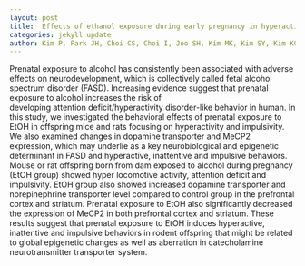 ```yaml
---
layout: post
title:  Effects of ethanol exposure during early pregnancy in hyperactive, inattentive and impulsive behaviors and MeCP2 expression in rodent offspring
categories: jekyll update
author: Kim P, Park JH, Choi CS, Choi I, Joo SH, Kim MK, Kim SY, Kim KC, Park SH, Kwon KJ, Lee J, Han SH, Ryu JH, Cheong JH, Han JY, Ko KN, Shin CY
---
```


Prenatal exposure to alcohol has consistently been associated with adverse effects on neurodevelopment, which is collectively called fetal alcohol spectrum disorder (FASD). Increasing evidence suggest that prenatal exposure to alcohol increases the risk of developing attention deficit/hyperactivity disorder-like behavior in human. In this study, we investigated the behavioral effects of prenatal exposure to EtOH in offspring mice and rats focusing on hyperactivity and impulsivity. We also examined changes in dopamine transporter and MeCP2 expression, which may underlie as a key neurobiological and epigenetic determinant in FASD and hyperactive, inattentive and impulsive behaviors. Mouse or rat offspring born from dam exposed to alcohol during pregnancy (EtOH group) showed hyper locomotive activity, attention deficit and impulsivity. EtOH group also showed increased dopamine transporter and norepinephrine transporter level compared to control group in the prefrontal cortex and striatum. Prenatal exposure to EtOH also significantly decreased the expression of MeCP2 in both prefrontal cortex and striatum. These results suggest that prenatal exposure to EtOH induces hyperactive, inattentive and impulsive behaviors in rodent offspring that might be related to global epigenetic changes as well as aberration in catecholamine neurotransmitter transporter system.